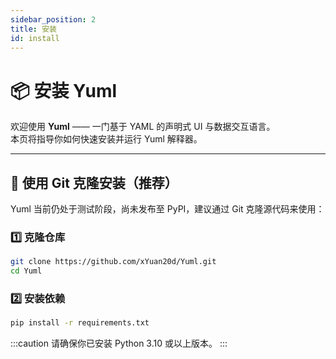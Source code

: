 ```yaml
---
sidebar_position: 2
title: 安装
id: install
---
```


# 📦 安装 Yuml

欢迎使用 **Yuml** —— 一门基于 YAML 的声明式 UI 与数据交互语言。  
本页将指导你如何快速安装并运行 Yuml 解释器。

---

## 🐙 使用 Git 克隆安装（推荐）

Yuml 当前仍处于测试阶段，尚未发布至 PyPI，建议通过 Git 克隆源代码来使用：

### 1️⃣ 克隆仓库

```bash
git clone https://github.com/xYuan20d/Yuml.git
cd Yuml
```

### 2️⃣ 安装依赖

```bash
pip install -r requirements.txt
```

:::caution
请确保你已安装 Python 3.10 或以上版本。
:::